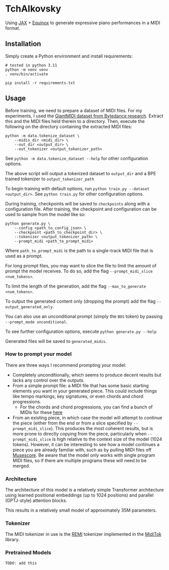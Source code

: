 # TchAIkovsky
Using [JAX](https://github.com/google/jax) +
[Equinox](https://github.com/patrick-kidger/equinox) to generate expressive
piano performances in a MIDI format.

## Installation

Simply create a Python environment and install requirements:
```shell
# tested in python 3.11
python -m venv venv
. venv/bin/activate

pip install -r requirements.txt
```

## Usage

Before training, we need to prepare a dataset of MIDI files. For my
experiments, I used the [GiantMIDI dataset from Bytedance
research](https://github.com/bytedance/GiantMIDI-Piano/blob/master/disclaimer.md).
Extract this and the MIDI files held therein to a directory. Then, execute the
following on the directory containing the extracted MIDI files:
```shell
python -m data.tokenize_dataset \
    --midis_dir <midi_dir> \
    --out_dir <output_dir> \
    --out_tokenizer <output_tokenizer_path>
```
See `python -m data.tokenize_dataset --help` for other configuration options.

The above script will output a tokenized dataset to `output_dir` and a BPE
trained tokenizer to `output_tokenizer_path`

To begin training with default options, run `python train.py --dataset
<output_dir>`. See `python train.py` for other configuration options.

During training, checkpoints will be saved to `checkpoints` along with a
configuration file. After training, the checkpoint and configuration can be
used to sample from the model like so:

```shell
python generate.py \
    --config <path_to_config_json> \
    --checkpoint <path_to_checkpoint_dir> \
    --tokenizer <output_tokenizer_path> \
    --prompt_midi <path_to_prompt_midi>
```
Where `path_to_prompt_midi` is the path to a single-track MIDI file that is
used as a prompt.

For long prompt files, you may want to slice the file to limit the amount of
prompt the model receives. To do so, add the flag `--prompt_midi_slice
<num_tokens>`.

To limit the length of the generation, add the flag `--max_to_generate
<num_tokens>`.

To output the generated content only (dropping the prompt) add the flag
`--output_generated_only`.

You can also use an unconditional prompt (simply the `BOS` token) by passing
`--prompt_mode unconditional`.

To see further configuration options, execute `python generate.py --help`

Generated files will be saved to `generated_midis`.

### How to prompt your model

There are three ways I recommend prompting your model:
- Completely unconditionally, which seems to produce decent results but lacks any control over the outputs.
- From a simple prompt file: a MIDI file that has some basic starting elements you want in your generated piece. This could include things like tempo markings, key signatures, or even chords and chord progressions.
    - For the chords and chord progressions, you can find a bunch of MIDIs for these [here](https://github.com/ldrolez/free-midi-chords)
- From an existing piece, in which case the model will attempt to continue the
  piece (either from the end or from a slice specified by
  `--prompt_midi_slice`). This produces the most coherent results, but is more prone to directly copying from the piece, particularly when `--prompt_midi_slice` is high relative to the context size of the model (1024 tokens). However, it can be interesting to see how a model continues a piece you are already familiar with, such as by pulling MIDI files off [Musescore](https://musescore.com). Be aware that the model only works with single program MIDI files, so if there are multiple programs these will need to be merged.

### Architecture

The architecture of this model is a relatively simple Transformer architecture
using learned positional embeddings (up to 1024 positions) and parallel
(GPTJ-style) attention blocks.

This results in a relatively small model of approximately 35M parameters.

### Tokenizer

The MIDI tokenizer in use is the [REMI](https://dl.acm.org/doi/10.1145/3394171.3413671) tokenizer implemented in the [MidiTok](https://github.com/Natooz/MidiTok) library.


### Pretrained Models

`TODO: add this`
